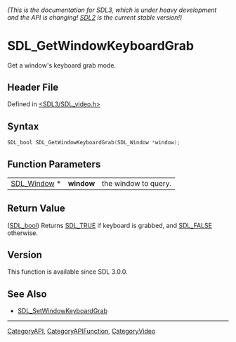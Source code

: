 ###### (This is the documentation for SDL3, which is under heavy development and the API is changing! [SDL2](https://wiki.libsdl.org/SDL2/) is the current stable version!)
# SDL_GetWindowKeyboardGrab

Get a window's keyboard grab mode.

## Header File

Defined in [<SDL3/SDL_video.h>](https://github.com/libsdl-org/SDL/blob/main/include/SDL3/SDL_video.h)

## Syntax

```c
SDL_bool SDL_GetWindowKeyboardGrab(SDL_Window *window);
```

## Function Parameters

|                            |            |                      |
| -------------------------- | ---------- | -------------------- |
| [SDL_Window](SDL_Window) * | **window** | the window to query. |

## Return Value

([SDL_bool](SDL_bool)) Returns [SDL_TRUE](SDL_TRUE) if keyboard is grabbed,
and [SDL_FALSE](SDL_FALSE) otherwise.

## Version

This function is available since SDL 3.0.0.

## See Also

- [SDL_SetWindowKeyboardGrab](SDL_SetWindowKeyboardGrab)

----
[CategoryAPI](CategoryAPI), [CategoryAPIFunction](CategoryAPIFunction), [CategoryVideo](CategoryVideo)

